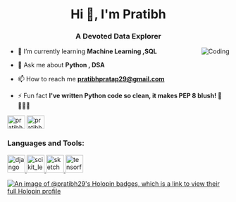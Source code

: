 

<h1 align="center">Hi 👋, I'm Pratibh</h1>
<h3 align="center">A Devoted Data Explorer</h3>
<img align="right" alt="Coding" wodth="400" src="https://encrypted-tbn0.gstatic.com/images?q=tbn:ANd9GcTQtBPQr3QtF9oShmIQzqvbOMguqQnPzBNIsg&usqp=CAU">

- 🌱 I’m currently learning **Machine Learning ,SQL**

- 💬 Ask me about **Python , DSA**

- 📫 How to reach me **pratibhpratap29@gmail.com**

- ⚡ Fun fact **I've written Python code so clean, it makes PEP 8 blush! 🐍👨‍💻✨**

<p align="left">
<a href="https://www.linkedin.com/in/pratibh-pratap-singh-27755723b" target="blank"><img align="center" src="https://th.bing.com/th?id=OIP.P_z8uTsVJ8tmPn2prJwOpQHaHa&w=250&h=250&c=8&rs=1&qlt=90&o=6&pid=3.1&rm=2" alt="pratibh pratap singh" height="30" width="40" /></a>
<a href="https://leetcode.com/Pratibh29/" target="blank"><img align="center" src="https://th.bing.com/th?id=OIP.oWiIFkqOXUhNT0xcBbLBagHaHa&w=250&h=250&c=8&rs=1&qlt=90&o=6&dpr=1.2&pid=3.1&rm=2" alt="pratibh29" height="30" width="40" /></a>
</p>

<h3 align="left">Languages and Tools:</h3>
<p align="left"> <a href="https://www.djangoproject.com/" target="_blank" rel="noreferrer"> <img src="https://cdn.worldvectorlogo.com/logos/django.svg" alt="django" width="40" height="40"/> </a> 
  <a href="https://scikit-learn.org/" target="_blank" rel="noreferrer"> <img src="https://upload.wikimedia.org/wikipedia/commons/0/05/Scikit_learn_logo_small.svg" alt="scikit_learn" width="40" height="40"/> </a> <a href="https://www.sketch.com/" target="_blank" rel="noreferrer"> <img src="https://www.vectorlogo.zone/logos/sketchapp/sketchapp-icon.svg" alt="sketch" width="40" height="40"/> </a> <a href="https://www.tensorflow.org" target="_blank" rel="noreferrer"> <img src="https://www.vectorlogo.zone/logos/tensorflow/tensorflow-icon.svg" alt="tensorflow" width="40" height="40"/> </a> </p>


[![An image of @pratibh29's Holopin badges, which is a link to view their full Holopin profile](https://holopin.me/pratibh29)](https://holopin.io/@pratibh29)
